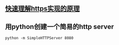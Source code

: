 ## [快速理解https实现的原理](https://www.jianshu.com/p/35f78893aa50)  
## 用python创建一个简易的http server  
`python -m SimpleHTTPServer 8080`  
